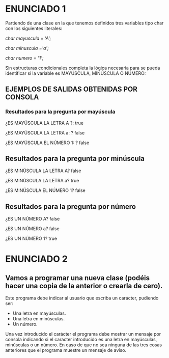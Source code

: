 # ENUNCIADO 1

Partiendo de una clase en la que tenemos definidos tres variables tipo char con los  siguientes literales: 

*char mayuscula = 'A';*

*char minuscula ='a';*

*char numero = '1';*

Sin estructuras condicionales completa la lógica necesaria para se pueda identificar si la variable es MAYÚSCULA, MINÚSCULA O NÚMERO: 

## EJEMPLOS DE SALIDAS OBTENIDAS POR CONSOLA

### Resultados para la pregunta por mayúscula

¿ES MAYÚSCULA LA LETRA A  ?: true

¿ES MAYÚSCULA LA LETRA   a: ?  false

¿ES MAYÚSCULA EL NÚMERO 1: ?  false


## Resultados para la pregunta por minúscula

¿ES MINÚSCULA LA LETRA  A?  false

¿ES MINÚSCULA LA LETRA a?   true

¿ES MINÚSCULA EL NÚMERO 1?  false


## Resultados para la pregunta por número

¿ES UN NÚMERO A?   false 

¿ES UN NÚMERO a?   false 

¿ES UN NÚMERO 1?    true



# ENUNCIADO 2

## Vamos a programar una nueva clase (podéis hacer una copia de la anterior o crearla de cero).

Este programa debe indicar al usuario que escriba un carácter, pudiendo ser:

- Una letra en mayúsculas.
- Una letra en minúsculas.
- Un número.

Una vez introducido el carácter el programa debe mostrar un mensaje por consola indicando si el caracter introducido es una letra en mayúsculas, minúsculas o un número. En caso de que no sea ninguna de las tres cosas anteriores que el programa muestre un mensaje de aviso.

